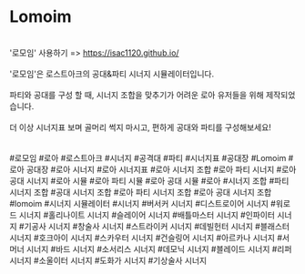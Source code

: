 # Lomoim
<br>'로모임' 사용하기 => https://isac1120.github.io/<br>
<br>'로모임'은 로스트아크의 공대&파티 시너지 시뮬레이터입니다.<br>
<br>파티와 공대를 구성 할 때, 시너지 조합을 맞추기가 어려운 로아 유저들을 위해 제작되었습니다.<br>
<br>더 이상 시너지표 보며 골머리 썩지 마시고,
편하게 공대와 파티를 구성해보세요!<br>
<br>
<br>#로모임 #로아 #로스트아크 #시너지 #공격대 #파티 #시너지표 #공대장 #Lomoim #로아 공대장 #로아 시너지 #로아 시너지표 #로아 시너지 조합 #로아 파티 시너지 #로아 공대 시너지  #로아 시뮬 #로아 파티 시뮬 #로아 공대 시뮬 #로아 #시너지 조합 #파티 시너지 조합 #공대 시너지 조합 #로아 파티 시너지 조합 #로아 공대 시너지 조합 #lomoim #시너지 시뮬레이터 #시너지 #버서커 시너지 #디스트로이어 시너지 #워로드 시너지 #홀리나이트 시너지 #슬레이어 시너지 #배틀마스터 시너지 #인파이터 시너지 #기공사 시너지 #창술사 시너지 #스트라이커 시너지 #데빌헌터 시너지 #블래스터 시너지 #호크아이 시너지 #스카우터 시너지 #건슬링어 시너지 #아르카나 시너지 #서머너 시너지 #바드 시너지 #소서리스 시너지 #데모닉 시너지 #블레이드 시너지 #리퍼 시너지 #소울이터 시너지 #도화가 시너지 #기상술사 시너지
